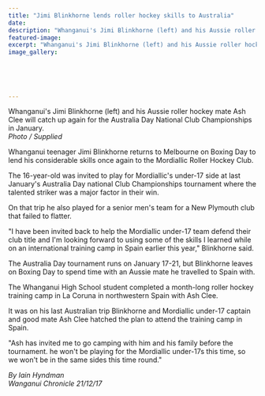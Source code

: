 ```yaml
---
title: "Jimi Blinkhorne lends roller hockey skills to Australia"
date: 
description: "Whanganui's Jimi Blinkhorne (left) and his Aussie roller hockey mate Ash Clee will catch up again for the Australia Day National Club Championships in January..."
featured-image: 
excerpt: "Whanganui's Jimi Blinkhorne (left) and his Aussie roller hockey mate Ash Clee will catch up again for the Australia Day National Club Championships in January."
image_gallery:
    
    
    
    
    
---
```


<p><span>Whanganui's Jimi Blinkhorne (left) and his Aussie roller hockey mate Ash Clee will catch up again for the Australia Day National Club Championships in January.<br /><em>Photo / Supplied</em></span></p>
<p class="element element-paragraph">Whanganui teenager Jimi Blinkhorne returns to Melbourne on Boxing Day to lend his considerable skills once again to the Mordiallic Roller Hockey Club.</p>
<p class="element element-paragraph">The 16-year-old was invited to play for Mordiallic's under-17 side at last January's Australia Day national Club Championships tournament where the talented striker was a major factor in their win.</p>
<p class="element element-paragraph">On that trip he also played for a senior men's team for a New Plymouth club that failed to flatter.</p>
<p class="element element-paragraph">"I have been invited back to help the Mordiallic under-17 team defend their club title and I'm looking forward to using some of the skills I learned while on an international training camp in Spain earlier this year," Blinkhorne said.</p>
<p class="element element-paragraph">The Australia Day tournament runs on January 17-21, but Blinkhorne leaves on Boxing Day to spend time with an Aussie mate he travelled to Spain with.</p>
<p class="element element-paragraph">The Whanganui High School student completed a month-long roller hockey training camp in La Coruna in northwestern Spain with Ash Clee.</p>
<p class="element element-paragraph">It was on his last Australian trip Blinkhorne and Mordiallic under-17 captain and good mate Ash Clee hatched the plan to attend the training camp in Spain.</p>
<p class="element element-paragraph">"Ash has invited me to go camping with him and his family before the tournament. he won't be playing for the Mordiallic under-17s this time, so we won't be in the same sides this time round."</p>
<p class="element element-paragraph"><em>By Iain Hyndman<br />Wanganui Chronicle 21/12/17</em></p>

